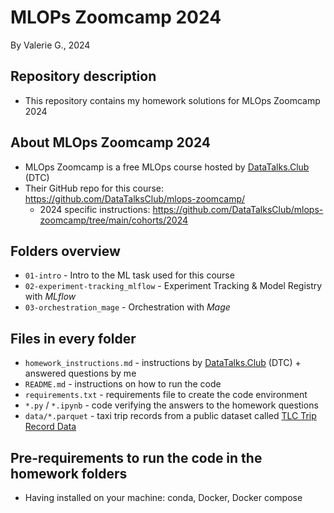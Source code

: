 # MLOPs Zoomcamp 2024
By Valerie G., 2024

## Repository description
- This repository contains my homework solutions for MLOps Zoomcamp 2024

## About MLOps Zoomcamp 2024
- MLOps Zoomcamp is a free MLOps course hosted by [DataTalks.Club](https://datatalks.club/) (DTC)
- Their GitHub repo for this course: https://github.com/DataTalksClub/mlops-zoomcamp/
    - 2024 specific instructions: https://github.com/DataTalksClub/mlops-zoomcamp/tree/main/cohorts/2024

## Folders overview
- `01-intro` - Intro to the ML task used for this course
- `02-experiment-tracking_mlflow` - Experiment Tracking & Model Registry with *MLflow*
- `03-orchestration_mage` - Orchestration with *Mage*

## Files in every folder
- `homework_instructions.md` - instructions by [DataTalks.Club](https://datatalks.club/) (DTC) + answered questions by me
- `README.md` - instructions on how to run the code
- `requirements.txt` - requirements file to create the code environment
- `*.py` / `*.ipynb` - code verifying the answers to the homework questions
- `data/*.parquet` - taxi trip records from a public dataset called [TLC Trip Record Data](https://www.nyc.gov/site/tlc/about/tlc-trip-record-data.page)

## Pre-requirements to run the code in the homework folders
- Having installed on your machine: conda, Docker, Docker compose
